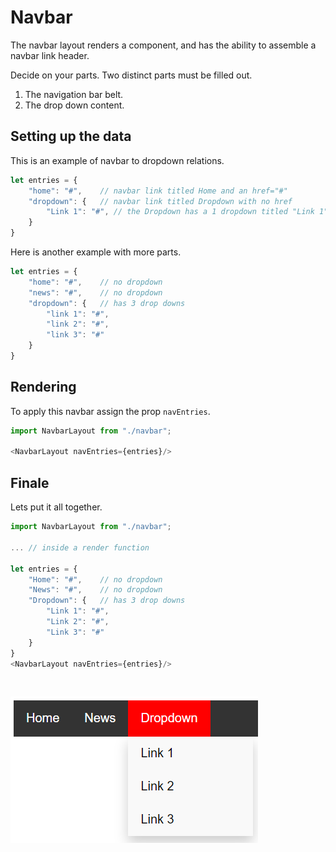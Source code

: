 # Navbar

The navbar layout renders a component, and has the ability
to assemble a navbar link header.

Decide on your parts. Two distinct parts must be filled out.
1. The navigation bar belt.
2. The drop down content.

## Setting up the data

This is an example of navbar to dropdown relations.
```javascript
let entries = {
    "home": "#",    // navbar link titled Home and an href="#"
    "dropdown": {   // navbar link titled Dropdown with no href
        "Link 1": "#", // the Dropdown has a 1 dropdown titled "Link 1" with href="#"
    }
}
```


Here is another example with more parts.
```javascript
let entries = {
    "home": "#",    // no dropdown
    "news": "#",    // no dropdown
    "dropdown": {   // has 3 drop downs
        "link 1": "#",
        "link 2": "#",
        "link 3": "#"
    }
}
```

## Rendering
To apply this navbar assign the prop ```navEntries```.

```javascript
import NavbarLayout from "./navbar";

<NavbarLayout navEntries={entries}/>
```

## Finale
Lets put it all together.

```javascript
import NavbarLayout from "./navbar";

... // inside a render function

let entries = {
    "Home": "#",    // no dropdown
    "News": "#",    // no dropdown
    "Dropdown": {   // has 3 drop downs
        "Link 1": "#",
        "Link 2": "#",
        "Link 3": "#"
    }
}
<NavbarLayout navEntries={entries}/>
```

<br>

![NavbarLayout](render_example.png)
